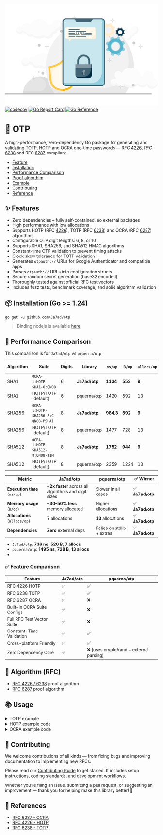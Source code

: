![otp](.github/otp.svg)
[![codecov](https://codecov.io/gh/Ja7ad/otp/branch/main/graph/badge.svg?token=8N6N60D5UI)](https://codecov.io/gh/Ja7ad/otp)
[![Go Report Card](https://goreportcard.com/badge/github.com/Ja7ad/otp)](https://goreportcard.com/report/github.com/Ja7ad/otp)
[![Go Reference](https://pkg.go.dev/badge/github.com/Ja7ad/otp.svg)](https://pkg.go.dev/github.com/Ja7ad/otp)

# 🔐 OTP

A high-performance, zero-dependency Go package for generating and validating TOTP, HOTP and OCRA one-time passwords — RFC [4226](https://datatracker.ietf.org/doc/html/rfc4226), RFC [6238](https://datatracker.ietf.org/doc/html/rfc6238) and RFC [6287](https://datatracker.ietf.org/doc/html/rfc6287) compliant.


- [Feature](#-features)
- [Installation](#installation-go-124-)
- [Performance Comparison](#-performance-comparison)
- [Proof algorthim](#-algorithm-rfc)
- [Example](#example)
- [Contributing](#-contributing)
- [Reference](#-references)

## ✨ Features

- Zero dependencies – fully self-contained, no external packages  
- High performance with low allocations
- Supports HOTP (RFC [4226](https://datatracker.ietf.org/doc/html/rfc4226)), TOTP (RFC [6238](https://datatracker.ietf.org/doc/html/rfc6238)) and OCRA (RFC [6287](https://datatracker.ietf.org/doc/html/rfc6287)) algorithms  
- Configurable OTP digit lengths: 6, 8, or 10  
- Supports SHA1, SHA256, and SHA512 HMAC algorithms  
- Constant-time OTP validation to prevent timing attacks  
- Clock skew tolerance for TOTP validation  
- Generates `otpauth://` URLs for Google Authenticator and compatible apps  
- Parses `otpauth://` URLs into configuration structs  
- Secure random secret generation (base32 encoded)  
- Thoroughly tested against official RFC test vectors  
- Includes fuzz tests, benchmark coverage, and solid algorithm validation

## 📦 Installation (Go >= 1.24)

```shell
go get -u github.com/Ja7ad/otp
```

> Binding nodejs is available [here](./otp-js).

## 🚀 Performance Comparison

This comparison is for `Ja7ad/otp` vs `pquerna/otp`

| Algorithm | Suite                                | Digits | Library        | `ns/op` | `B/op` | `allocs/op` | `N` (runs/sec) |
|-----------|----------------------------------------|--------|----------------|---------|--------|--------------|----------------|
| SHA1      | `OCRA-1:HOTP-SHA1-6:QN08`              | 6      | **Ja7ad/otp**  | **1134**    | **552**   | **9**         | **881,058**    |
| SHA1      | HOTP/TOTP (default)                    | 6      | pquerna/otp    | 1420    | 592    | 13           | 704,225        |
| SHA256    | `OCRA-1:HOTP-SHA256-8:C-QN08-PSHA1`    | 8      | **Ja7ad/otp**  | **984.3**   | **592**   | **9**         | **1,015,907**  |
| SHA256    | HOTP/TOTP (default)                    | 8      | pquerna/otp    | 1477    | 728    | 13           | 677,236        |
| SHA512    | `OCRA-1:HOTP-SHA512-8:QN08-T1M`        | 8      | **Ja7ad/otp**  | **1752**    | **944**   | **9**         | **570,853**    |
| SHA512    | HOTP/TOTP (default)                    | 8      | pquerna/otp    | 2359    | 1224   | 13           | 423,778        |


| Metric            | Ja7ad/otp           | pquerna/otp        | ✅ Winner |
|------------------|---------------------|---------------------|----------|
| **Execution time** (`ns/op`) | **~2x faster** across all algorithms and digit sizes | Slower in all cases | ✅ **Ja7ad/otp** |
| **Memory usage** (`B/op`) | **~30–50% less** memory allocated | Higher allocations | ✅ **Ja7ad/otp** |
| **Allocations** (`allocs/op`) | **7** allocations | **13** allocations | ✅ **Ja7ad/otp** |
| **Dependencies**  | **Zero** external deps | Relies on stdlib + extras | ✅ **Ja7ad/otp** |

- `Ja7ad/otp`: **736 ns**, **520 B**, **7 allocs**
- `pquerna/otp`: **1495 ns**, **728 B**, **13 allocs**
- 
### ✅ Feature Comparison

| Feature                     | Ja7ad/otp | pquerna/otp |
|-----------------------------|-----------|-------------|
| RFC 4226 HOTP               | ✅        | ✅          |
| RFC 6238 TOTP               | ✅        | ✅          |
| RFC 6287 OCRA               | ✅        | ❌          |
| Built-in OCRA Suite Configs | ✅        | ❌          |
| Full RFC Test Vector Suite | ✅        | ❌          |
| Constant-Time Validation    | ✅        | ✅          |
| Cross-platform Friendly     | ✅        | ✅          |
| Zero Dependency Core        | ✅        | ❌ (uses crypto/rand + external parsing) |


## 📑 Algorithm (RFC)

- [RFC 4226 / 6238](docs/rfc4226.md) proof algorithm
- [RFC 6287](docs/rfc6287.md) proof algorithm

## 📚 Usage


<details><summary>TOTP example</summary>

```go
package main

import (
	"fmt"
	"github.com/Ja7ad/otp"
	"log"
	"time"
)

func main() {
	secret, err := otp.RandomSecret(otp.SHA1)
	if err != nil {
		log.Fatal(err)
	}

	t := time.Now()

	code, err := otp.GenerateTOTP(secret, t, otp.DefaultTOTPParam)
	if err != nil {
		log.Fatal(err)
	}

	fmt.Println(code)

	ok, err := otp.ValidateTOTP(secret, code, t, otp.DefaultTOTPParam)
	if err != nil {
		log.Fatal(err)
	}

	if !ok {
		log.Fatal("Invalid OTP")
	}

	url, err := otp.GenerateTOTPURL(otp.URLParam{
		Issuer:      "https://example.com",
		Secret:      secret,
		AccountName: "foobar",
		Period:      otp.DefaultTOTPParam.Period,
		Digits:      otp.DefaultTOTPParam.Digits,
		Algorithm:   otp.DefaultTOTPParam.Algorithm,
	})
	if err != nil {
		log.Fatal(err)
	}

	fmt.Println(url.String())
}
```

</details>

<details><summary>HOTP example code</summary>

```go
package main

import (
	"fmt"
	"github.com/Ja7ad/otp"
	"log"
)

func main() {
	secret, err := otp.RandomSecret(otp.SHA1)
	if err != nil {
		log.Fatal(err)
	}

	counter := uint64(1)

	code, err := otp.GenerateHOTP(secret, counter, otp.DefaultHOTPParam)
	if err != nil {
		log.Fatal(err)
	}

	fmt.Println(code)

	ok, err := otp.ValidateHOTP(secret, code, counter, otp.DefaultHOTPParam)
	if err != nil {
		log.Fatal(err)
	}

	if !ok {
		log.Fatal("Invalid OTP")
	}

	url, err := otp.GenerateHOTPURL(otp.URLParam{
		Issuer:      "https://example.com",
		Secret:      secret,
		AccountName: "foobar",
		Period:      otp.DefaultHOTPParam.Period,
		Digits:      otp.DefaultHOTPParam.Digits,
		Algorithm:   otp.DefaultHOTPParam.Algorithm,
	})
	if err != nil {
		log.Fatal(err)
	}

	fmt.Println(url.String())
}
```

</details>

<details><summary>OCRA example code</summary>

```go
package main

import (
	"fmt"
	"github.com/Ja7ad/otp"
)

func main() {
	secret, err := otp.RandomSecret(otp.SHA1)
	if err != nil {
		panic(err)
	}

	suite := otp.MustRawSuite("OCRA-1:HOTP-SHA1-6:QN08")

	code, err := otp.GenerateOCRA(secret, suite, otp.OCRAInput{
		Challenge: []byte("12345678"),
	})

	if err != nil {
		panic(err)
	}

	ok, err := otp.ValidateOCRA(secret, code, suite, otp.OCRAInput{
		Challenge: []byte("12345678"),
	})
	if err != nil {
		panic(err)
	}

	fmt.Println(ok)
}
```

</details>

## 🤝 Contributing

We welcome contributions of all kinds — from fixing bugs and improving documentation to implementing new RFCs.

Please read our [Contributing Guide](CONTRIBUTING.md) to get started. It includes setup instructions, coding standards, and development workflows.

Whether you're filing an issue, submitting a pull request, or suggesting an improvement — thank you for helping make this library better! 🙌



## 📖 References

- [RFC 6287 - OCRA](https://datatracker.ietf.org/doc/html/rfc6287)
- [RFC 4226 - HOTP](https://datatracker.ietf.org/doc/html/rfc4226)
- [RFC 6238 - TOTP](https://datatracker.ietf.org/doc/html/rfc6238)
